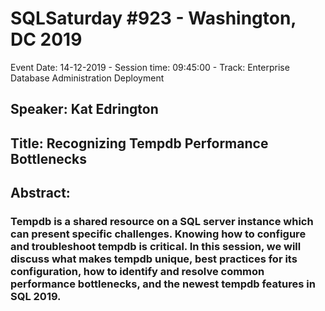 # SQLSaturday #923 - Washington, DC 2019
Event Date: 14-12-2019 - Session time: 09:45:00 - Track: Enterprise Database Administration  Deployment
## Speaker: Kat Edrington
## Title: Recognizing Tempdb Performance Bottlenecks
## Abstract:
### Tempdb is a shared resource on a SQL server instance which can present specific challenges. Knowing how to configure and troubleshoot tempdb is critical. In this session, we will discuss what makes tempdb unique, best practices for its configuration, how to identify and resolve common performance bottlenecks, and the newest tempdb features in SQL 2019.
